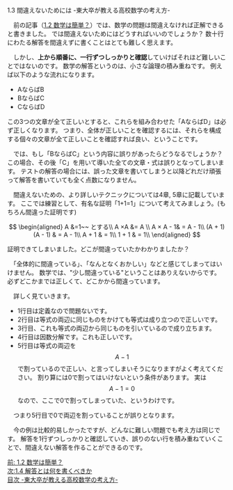 1.3 間違えないためには -東大卒が教える高校数学の考え方-

　前の記事（[1.2 数学は簡単？](http://tarukosu.hatenablog.com/entry/2016/07/08/172036)）では、数学の問題は間違えなければ正解できると書きました。
では間違えないためにはどうすればいいのでしょうか？
数十行にわたる解答を間違えずに書くことはとても難しく思えます。

　しかし、**上から順番に、一行ずつしっかりと確認**していけばそれほど難しいことではないのです。
数学の解答というのは、小さな論理の積み重ねです。
例えば以下のような流れになります。

* AならばB
* BならばC
* CならばD

この3つの文章が全て正しいとすると、これらを組み合わせた「AならばD」は必ず正しくなります。
つまり、全体が正しいことを確認するには、それらを構成する個々の文章が全て正しいことを確認すれば良い、ということです。

　では、もし「BならばC」という内容に誤りがあったらどうなるでしょうか？
この場合、その後「C」を用いて導いた全ての文章・式は誤りとなってしまいます。
テストの解答の場合には、誤った文章を書いてしまうと以降どれだけ頑張って解答を書いていても全く点数になりません。

　間違えないための、より詳しいテクニックについては4章, 5章に記載しています。
ここでは練習として、有名な証明「1+1=1」について考えてみましょう。(もちろん間違った証明です)

<!--
$$
\begin{aligned}
A &=1　とする　　\\
両辺にAをかけて　　　　　　　　A × A& =  A\\
両辺から１を引いて　　　　　　A × A - 1&  = A - 1\\
因数分解して　　　　　(A + 1)(A - 1) & = A - 1\\
両辺をA-1で割って　　　　　　A + 1 & = 1\\
A=1　を代入して　　　　　　　1 + 1 & = 1\\
\end{aligned}
$$
-->

$$
\begin{aligned}
A &=1~~ とする\\
A ×A &=  A \\
A × A - 1&  = A - 1\\
(A + 1)(A - 1) & = A - 1\\
A + 1 & = 1\\
1 + 1 & = 1\\
\end{aligned}
$$


証明できてしまいました。どこが間違っていたかわかりましたか？


　「全体的に間違っている」、「なんとなくおかしい」などと感じてしまってはいけません。
数学では、"少し間違っている"ということはありえないからです。
必ずどこかまでは正しくて、どこかから間違っています。

　詳しく見ていきます。  

* 1行目は定義なので問題ないです。
* 2行目は等式の両辺に同じものをかけても等式は成り立つので正しいです。
* 3行目、これも等式の両辺から同じものを引いているので成り立ちます。
* 4行目は因数分解です。これも正しいです。
* 5行目は等式の両辺を $$A-1$$ で割っているので正しい、と言ってしまいそうになりますがよく考えてください。
割り算には0で割ってはいけないという条件があります。
実は $$A-1=0$$ なので、ここで0で割ってしまっていた、というわけです。

　つまり5行目で0で両辺を割っていることが誤りとなります。

　今の例は比較的易しかったですが、どんなに難しい問題でも考え方は同じです。
解答を1行ずつしっかりと確認していき、誤りのない行を積み重ねていくことで、間違えない解答を作ることができるのです。

[前: 1.2 数学は簡単？](http://tarukosu.hatenablog.com/entry/2016/07/08/172036)  
[次:1.4 解答とは何を書くべきか](http://tarukosu.hatenablog.com/entry/2016/07/09/103941)  
[目次 -東大卒が教える高校数学の考え方-](http://tarukosu.hatenablog.com/entry/2016/07/08/123511)  
